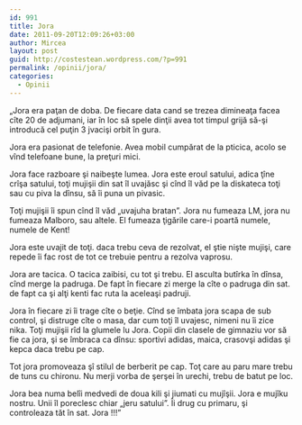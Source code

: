```yaml
---
id: 991
title: Jora
date: 2011-09-20T12:09:26+03:00
author: Mircea
layout: post
guid: http://costestean.wordpress.com/?p=991
permalink: /opinii/jora/
categories:
  - Opinii
---
```

&#8222;Jora era paţan de doba. De fiecare data cand se trezea dimineaţa facea cîte 20 de adjumani, iar în loc să spele dinţii avea tot timpul grijă să-şi introducă cel puţin 3 jvacişi orbit în gura.

Jora era pasionat de telefonie. Avea mobil cumpărat de la pticica, acolo se vînd telefoane bune, la preţuri mici.

Jora face razboare şi naibeşte lumea. Jora este eroul satului, adica ţîne crîşa satului, toţi mujişii din sat îl uvajăsc şi cînd îl văd pe la diskateca toţi sau cu piva la dînsu, să îi puna un pivasic.

Toţi mujişii îi spun cînd îl văd &#8222;uvajuha bratan&#8221;. Jora nu fumeaza LM, jora nu fumeaza Malboro, sau altele. El fumeaza ţigările care-i poartă numele, numele de Kent!

Jora este uvajit de toţi. daca trebu ceva de rezolvat, el ştie nişte mujişi, care repede îi fac rost de tot ce trebuie pentru a rezolva vaprosu.

Jora are tacica. O tacica zaibisi, cu tot şi trebu. El asculta butîrka în dînsa, cînd merge la padruga. De fapt în fiecare zi merge la cîte o padruga din sat. de fapt ca şi alţi kenti fac ruta la aceleaşi padruji.

Jora în fiecare zi îi trage cîte o beţie. Cînd se îmbata jora scapa de sub control, şi distruge cîte o masa, dar cum toţi îl uvajesc, nimeni nu îi zice nika. Toţi mujişii rîd la glumele lu Jora. Copii din clasele de gimnaziu vor să fie ca jora, şi se îmbraca ca dînsu: sportivi adidas, maica, crasovşi adidas şi kepca daca trebu pe cap.

Tot jora promoveaza şî stilul de berberit pe cap. Toţ care au paru mare trebu de tuns cu chironu. Nu merji vorba de şerşei în urechi, trebu de batut pe loc.

Jora bea numa belîi medvedi de doua kili şi jiumati cu mujîşii. Jora e mujîku nostru. Unii îl poreclesc chiar &#8222;jeru satului&#8221;. Îi drug cu primaru, şi controleaza tăt în sat. Jora !!!&#8221;